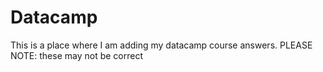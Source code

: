# Datacamp
This is a place where I am adding my datacamp course answers. PLEASE NOTE: these may not be correct
